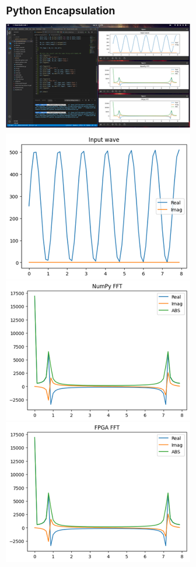 # Python Encapsulation

![plot](plot.png)

![input](input.png) ![fft numpy](fft_np.png) ![fft fpga](fft_fpga.png)
